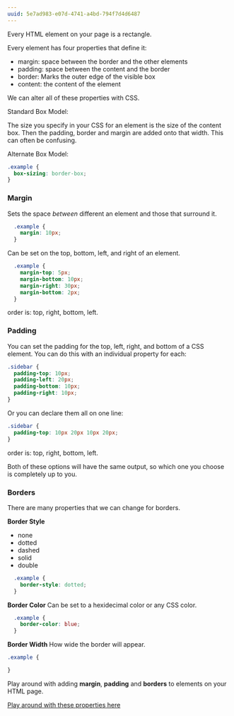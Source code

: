 ```yaml
---
uuid: 5e7ad983-e07d-4741-a4bd-794f7d4d6487
---
```


Every HTML element on your page is a rectangle.

Every element has four properties that define it:

- margin: space between the border and the other elements
- padding: space between the content and the border
- border: Marks the outer edge of the visible box
- content: the content of the element


<!-- Add Diagram -->


We can alter all of these properties with CSS.


Standard Box Model:

 The size you specify in your CSS for an element is the size of the content box.
 Then the padding, border and margin are added onto that width. This can often be confusing.

 <!-- Add examples -->


Alternate Box Model:

```css
.example {
  box-sizing: border-box;
}
```

### Margin

Sets the space _between_ different an element and those that surround it.

```css
  .example {
    margin: 10px;
  }
```

Can be set on the top, bottom, left, and right of an element.

```css
  .example {
    margin-top: 5px;
    margin-bottom: 10px;
    margin-right: 30px;
    margin-bottom: 2px;
  }
```

order is: top, right, bottom, left.


### Padding

You can set the padding for the top, left, right, and bottom of a CSS element.
You can do this with an individual property for each:

```css
.sidebar {
  padding-top: 10px;
  padding-left: 20px;
  padding-bottom: 10px;
  padding-right: 10px;
}
```

Or you can declare them all on one line:

```css
.sidebar {
  padding-top: 10px 20px 10px 20px;
}
```

order is: top, right, bottom, left.

Both of these options will have the same output, so which one you choose is completely up to you.


### Borders

There are many properties that we can change for borders.

**Border Style**
- none
- dotted
- dashed
- solid
- double

```css
  .example {
    border-style: dotted;
  }
```

**Border Color**
Can be set to a hexidecimal color or any CSS color.

```css
  .example {
    border-color: blue;
  }
```

**Border Width**
How wide the border will appear.

```css
.example {

}
```

Play around with adding **margin**, **padding** and **borders** to elements on your HTML page.

[Play around with these properties here](learn-box-model.surge.sh)
